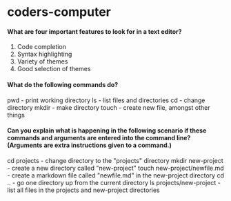 # coders-computer

#### What are four important features to look for in a text editor?
1. Code completion
2. Syntax highlighting
3. Variety of themes
4. Good selection of themes

#### What do the following commands do?
pwd - print working directory
ls - list files and directories
cd - change directory
mkdir - make directory
touch - create new file, amongst other things

#### Can you explain what is happening in the following scenario if these commands and arguments are entered into the command line? (Arguments are extra instructions given to a command.)
cd projects - change directory to the "projects" directory
mkdir new-project - create a new directory called "new-project"
touch new-project/newfile.md - create a markdown file called "newfile.md" in the new-project directory
cd .. - go one directory up from the current directory
ls projects/new-project - list all files in the projects and new-project directories

